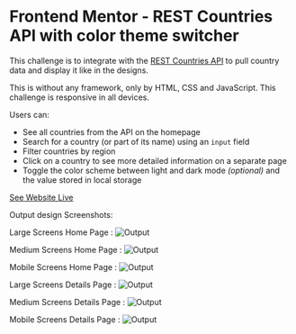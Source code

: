 # Frontend Mentor - REST Countries API with color theme switcher

This challenge is to integrate with the [REST Countries API](https://restcountries.com) to pull country data and display it like in the designs.

This is without any framework, only by HTML, CSS and JavaScript.
This challenge is responsive in all devices.

Users can:

- See all countries from the API on the homepage
- Search for a country (or part of its name) using an `input` field
- Filter countries by region
- Click on a country to see more detailed information on a separate page
- Toggle the color scheme between light and dark mode _(optional)_ and the value stored in local storage

[See Website Live](https://a-awad1.github.io/Rest-Countries-Api-Website/)

Output design Screenshots:

Large Screens Home Page :
![Output](/Output-design-screenshots/1.home-large-screens.png)

Medium Screens Home Page :
![Output](/Output-design-screenshots/2.home-medium-screens.png)

Mobile Screens Home Page :
![Output](/Output-design-screenshots/3.home-mobile-screens.png)

Large Screens Details Page :
![Output](/Output-design-screenshots/4.details-large-screens.png)

Medium Screens Details Page :
![Output](/Output-design-screenshots/5.details-medium-screens.png)

Mobile Screens Details Page :
![Output](/Output-design-screenshots/6.details-mobile-screens.png)
